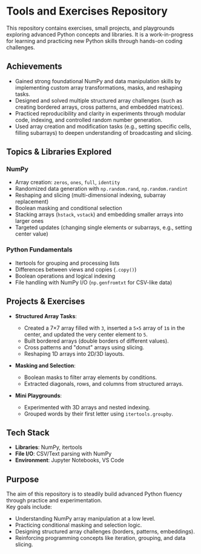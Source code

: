 # Tools and Exercises Repository

This repository contains exercises, small projects, and playgrounds exploring advanced Python concepts and libraries. It is a work-in-progress for learning and practicing new Python skills through hands-on coding challenges.

## Achievements

- Gained strong foundational NumPy and data manipulation skills by implementing custom array transformations, masks, and reshaping tasks.  
- Designed and solved multiple structured array challenges (such as creating bordered arrays, cross patterns, and embedded matrices).  
- Practiced reproducibility and clarity in experiments through modular code, indexing, and controlled random number generation.  
- Used array creation and modification tasks (e.g., setting specific cells, filling subarrays) to deepen understanding of broadcasting and slicing.

## Topics & Libraries Explored

### NumPy

- Array creation: `zeros`, `ones`, `full`, `identity`  
- Randomized data generation with `np.random.rand`, `np.random.randint`  
- Reshaping and slicing (multi-dimensional indexing, subarray replacement)  
- Boolean masking and conditional selection  
- Stacking arrays (`hstack`, `vstack`) and embedding smaller arrays into larger ones  
- Targeted updates (changing single elements or subarrays, e.g., setting center value)  

### Python Fundamentals

- Itertools for grouping and processing lists  
- Differences between views and copies (`.copy()`)  
- Boolean operations and logical indexing  
- File handling with NumPy I/O (`np.genfromtxt` for CSV-like data)  

## Projects & Exercises

- **Structured Array Tasks**:  
  - Created a 7×7 array filled with `3`, inserted a `5×5` array of `1`s in the center, and updated the very center element to `5`.  
  - Built bordered arrays (double borders of different values).  
  - Cross patterns and "donut" arrays using slicing.  
  - Reshaping 1D arrays into 2D/3D layouts.  

- **Masking and Selection**:  
  - Boolean masks to filter array elements by conditions.  
  - Extracted diagonals, rows, and columns from structured arrays.  

- **Mini Playgrounds**:  
  - Experimented with 3D arrays and nested indexing.  
  - Grouped words by their first letter using `itertools.groupby`.  

## Tech Stack

- **Libraries**: NumPy, itertools  
- **File I/O**: CSV/Text parsing with NumPy  
- **Environment**: Jupyter Notebooks, VS Code  

## Purpose

The aim of this repository is to steadily build advanced Python fluency through practice and experimentation.  
Key goals include:  

- Understanding NumPy array manipulation at a low level.  
- Practicing conditional masking and selection logic.  
- Designing structured array challenges (borders, patterns, embeddings).  
- Reinforcing programming concepts like iteration, grouping, and data slicing.
